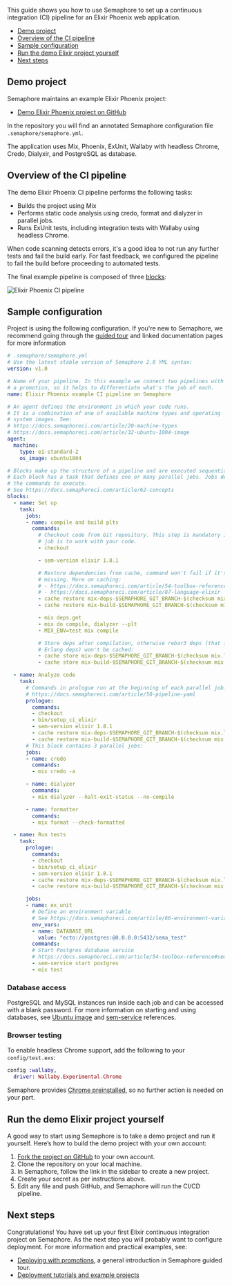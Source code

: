 This guide shows you how to use Semaphore to set up a continuous integration
(CI) pipeline for an Elixir Phoenix web application.

- [Demo project](#demo-project)
- [Overview of the CI pipeline](#overview-of-the-ci-pipeline)
- [Sample configuration](#sample-configuration)
- [Run the demo Elixir project yourself](#run-the-demo-elixir-project-yourself)
- [Next steps](#next-steps)

## Demo project

Semaphore maintains an example Elixir Phoenix project:

- [Demo Elixir Phoenix project on GitHub][demo-project]

In the repository you will find an annotated Semaphore configuration file
`.semaphore/semaphore.yml`.

The application uses Mix, Phoenix, ExUnit, Wallaby with headless Chrome, Credo,
Dialyxir, and PostgreSQL as database.

## Overview of the CI pipeline

The demo Elixir Phoenix CI pipeline performs the following tasks:

- Builds the project using Mix
- Performs static code analysis using credo, format and dialyzer in parallel
  jobs.
- Runs ExUnit tests, including integration tests with Wallaby using headless
  Chrome.

When code scanning detects errors, it's a good idea to not run any further tests
and fail the build early. For fast feedback, we configured the pipeline to fail
the build before proceeding to automated tests.

The final example pipeline is composed of three [blocks][concepts]:

![Elixir Phoenix CI pipeline](https://github.com/semaphoreci-demos/semaphore-demo-elixir-phoenix/raw/master/public/ci-pipeline.png)

## Sample configuration

Project is using the following configuration. If you're new to Semaphore, we
recommend going through the [guided tour][guided-tour] and linked documentation
pages for more information

``` yaml
# .semaphore/semaphore.yml
# Use the latest stable version of Semaphore 2.0 YML syntax:
version: v1.0

# Name of your pipeline. In this example we connect two pipelines with
# a promotion, so it helps to differentiate what's the job of each.
name: Elixir Phoenix example CI pipeline on Semaphore

# An agent defines the environment in which your code runs.
# It is a combination of one of available machine types and operating
# system images. See:
# https://docs.semaphoreci.com/article/20-machine-types
# https://docs.semaphoreci.com/article/32-ubuntu-1804-image
agent:
  machine:
    type: e1-standard-2
    os_image: ubuntu1804

# Blocks make up the structure of a pipeline and are executed sequentially.
# Each block has a task that defines one or many parallel jobs. Jobs define
# the commands to execute.
# See https://docs.semaphoreci.com/article/62-concepts
blocks:
  - name: Set up
    task:
      jobs:
      - name: compile and build plts
        commands:
          # Checkout code from Git repository. This step is mandatory if the
          # job is to work with your code.
          - checkout

          - sem-version elixir 1.8.1

          # Restore dependencies from cache, command won't fail if it's
          # missing. More on caching:
          # - https://docs.semaphoreci.com/article/54-toolbox-reference#cache
          # - https://docs.semaphoreci.com/article/87-language-elixir
          - cache restore mix-deps-$SEMAPHORE_GIT_BRANCH-$(checksum mix.lock),mix-deps-$SEMAPHORE_GIT_BRANCH,mix-deps-master
          - cache restore mix-build-$SEMAPHORE_GIT_BRANCH-$(checksum mix.lock),mix-build-$SEMAPHORE_GIT_BRANCH,mix-build-master

          - mix deps.get
          - mix do compile, dialyzer --plt
          - MIX_ENV=test mix compile

          # Store deps after compilation, otherwise rebar3 deps (that is, most
          # Erlang deps) won't be cached:
          - cache store mix-deps-$SEMAPHORE_GIT_BRANCH-$(checksum mix.lock) deps
          - cache store mix-build-$SEMAPHORE_GIT_BRANCH-$(checksum mix.lock) _build

  - name: Analyze code
    task:
      # Commands in prologue run at the beginning of each parallel job.
      # https://docs.semaphoreci.com/article/50-pipeline-yaml
      prologue:
        commands:
        - checkout
        - bin/setup_ci_elixir
        - sem-version elixir 1.8.1
        - cache restore mix-deps-$SEMAPHORE_GIT_BRANCH-$(checksum mix.lock)
        - cache restore mix-build-$SEMAPHORE_GIT_BRANCH-$(checksum mix.lock)
      # This block contains 3 parallel jobs:
      jobs:
      - name: credo
        commands:
        - mix credo -a

      - name: dialyzer
        commands:
        - mix dialyzer --halt-exit-status --no-compile

      - name: formatter
        commands:
        - mix format --check-formatted

  - name: Run tests
    task:
      prologue:
        commands:
        - checkout
        - bin/setup_ci_elixir
        - sem-version elixir 1.8.1
        - cache restore mix-deps-$SEMAPHORE_GIT_BRANCH-$(checksum mix.lock)
        - cache restore mix-build-$SEMAPHORE_GIT_BRANCH-$(checksum mix.lock)

      jobs:
      - name: ex_unit
        # Define an environment variable
        # See https://docs.semaphoreci.com/article/66-environment-variables-and-secrets
        env_vars:
        - name: DATABASE_URL
          value: "ecto://postgres:@0.0.0.0:5432/sema_test"
        commands:
        # Start Postgres database service
        # https://docs.semaphoreci.com/article/54-toolbox-reference#sem-service
        - sem-service start postgres
        - mix test
```

### Database access

PostgreSQL and MySQL instances run inside each job and can be accessed with
a blank password. For more information on starting and using databases, see
[Ubuntu image][ubuntu1804] and [sem-service][sem-service] references.

### Browser testing

To enable headless Chrome support, add the following to your `config/test.exs`:

``` elixir
config :wallaby,
  driver: Wallaby.Experimental.Chrome
```

Semaphore provides [Chrome preinstalled][ubuntu1804], so no further action is
needed on your part.

## Run the demo Elixir project yourself

A good way to start using Semaphore is to take a demo project and run it
yourself. Here’s how to build the demo project with your own account:

1. [Fork the project on GitHub][demo-project] to your own account.
2. Clone the repository on your local machine.
3. In Semaphore, follow the link in the sidebar to create a new project.
4. Create your secret as per instructions above.
5. Edit any file and push GitHub, and Semaphore will run the CI/CD pipeline.

## Next steps

Congratulations! You have set up your first Elixir continuous integration
project on Semaphore. As the next step you will probably want to configure
deployment. For more information and practical examples, see:

- [Deploying with promotions][promotions], a general introduction in Semaphore
  guided tour.
- [Deployment tutorials and example projects][deployment-tutorials]

[demo-project]: https://github.com/semaphoreci-demos/semaphore-demo-elixir-phoenix
[concepts]: https://docs.semaphoreci.com/article/62-concepts
[guided-tour]: https://docs.semaphoreci.com/category/56-guided-tour
[ubuntu1804]: https://docs.semaphoreci.com/article/32-ubuntu-1804-image
[sem-service]: https://docs.semaphoreci.com/article/54-toolbox-reference#sem-service
[promotions]: https://docs.semaphoreci.com/article/67-deploying-with-promotions
[deployment-tutorials]: https://docs.semaphoreci.com/article/123-tutorials-and-example-projects#deployment
